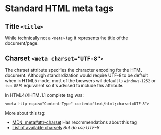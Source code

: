 Standard HTML meta tags
========

Title ``` <title> ```
---------

While technically not a ```<meta>``` tag it represents the title of the document/page.

Charset ``` <meta charset="UTF-8"> ```
---------
The charset attribute specifies the character encoding for the HTML document. Although standardization would require UTF-8 to be default when in HTML5 mode, most of the browsers will default to `windows-1252` or `iso-8859` equivalent so it's advised to include this attribute.

In HTML4/XHTML1.1 complete tag was:

```<meta http-equiv="Content-Type" content="text/html;charset=UTF-8">```


More about this tag:
 - [MDN: meta#attr-charset] Has recommendations about this tag
 - [List of available charsets] *But do use UTF-8*


[MDN: meta#attr-charset]:https://developer.mozilla.org/en-US/docs/Web/HTML/Element/meta#attr-charset
[List of available charsets]:http://a4esl.org/c/charset.html
